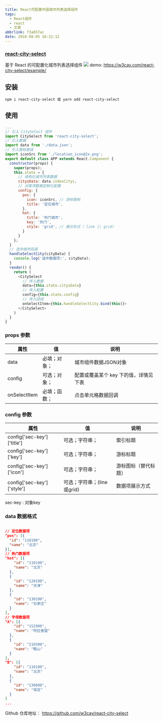 ```yaml
---
title: React可配置中国城市列表选择组件
tags:
  - React组件
  - react
  - 文章
abbrlink: f3a657ac
date: 2018-08-05 16:22:12
---
```

### [react-city-select](https://github.com/w3cay/react-city-select)
基于 React 的可配置化城市列表选择组件
![](https://tva1.sinaimg.cn/large/008i3skNgy1gz8ur1zrpvj30hh0vbabp.jpg)
demo: https://w3cay.com/react-city-select/example/
## 安装
```
npm i react-city-select 或 yarn add react-city-select
```
## 使用
``` javascript
...
// 引入 CitySelect 组件
import CitySelect from 'react-city-select';
// 引入数据
import data from './data.json';
// 引入图标路径
import iconSrc from './location_icon@2x.png';
export default class APP extends React.Component {
  constructor(props) {
    super(props);
    this.state = {
      // 结构化城市列表数据
      citysData: data.indexCitys, 
      // 对某项数据定制化配置
      config: {
        pos: {
          icon: iconSrc, // 游标图标
          title: '定位城市',
        },
        hot: {
          title: '热门城市',
          key: '热门',
          style: 'grid', // 展示形式（ line || grid）
        }
      }
    };
  }
  // 选中城市回调
  handleSelectCity(cityData) {
    console.log('选中数据项:', cityData);
  }
  render() {
    return (
      <CitySelect
        // 传入数据
        data={this.state.citysData}
        // 传入配置
        config={this.state.config}
        // 传入回调
        onSelectItem={this.handleSelectCity.bind(this)}>
      </CitySelect>
    )
  }
}
```
### props 参数 
属性 | 值 | 说明
---|---|---
data | 必填；对象；| 城市组件数据JSON对象
config | 可选；对象；| 配置或覆盖某个 key 下的值，详情见下表
onSelectItem | 必填；函数；| 点击单元格数据回调
### config 参数
属性 | 值 | 说明
---|---|---
config['sec-key']['title'] | 可选；字符串；| 索引标题
config['sec-key']['key'] | 可选；字符串；| 游标标题
config['sec-key']['icon'] | 可选；字符串；| 游标图标（替代标题）
config['sec-key']['style'] | 可选；字符串；(line或grid) | 数据项展示方式
sec-key : 对象key
### data 数据格式
```JSON
   
// 定位数据项
"pos": [{
  "id": "110100",
  "name": "北京"
}],
// 热门数据项
"hot": [{
    "id": "110100",
    "name": "北京"
  },
  {
    "id": "120100",
    "name": "天津"
  },
  {
    "id": "130100",
    "name": "石家庄"
  }
],
// 字母数据项
"A": [{
    "id": "152900",
    "name": "阿拉善盟"
  },
  {
    "id": "210300",
    "name": "鞍山"
  }
],
"B": [{
    "id": "110100",
    "name": "北京"
  },
  {
    "id": "130600",
    "name": "保定"
  }
]
...
```
 Github 仓库地址： https://github.com/w3cay/react-city-select